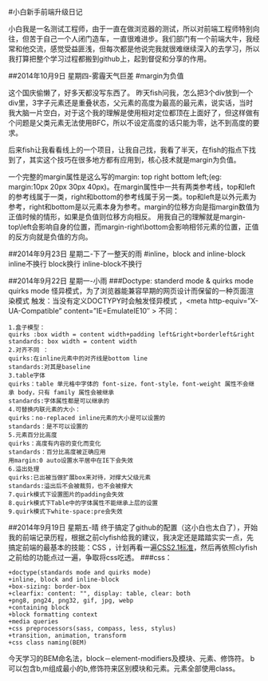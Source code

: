 #小白新手前端升级日记

小白我是一名测试工程师，由于一直在做浏览器的测试，所以对前端工程师特别向往，但苦于自己一个人闭门造车，一直很难进步。我们部门有一个前端大牛，我经常和他交流，感觉受益匪浅，但每次都是他说完我就很难继续深入的去学习，所以我打算把整个学习过程都搬到github上，起到督促和分享的作用。

##2014年10月9日 星期四-雾霾天气巨差
#margin为负值

这个国庆偷懒了，好多天都没写东西了。
昨天fish问我，怎么把3个div放到一个div里，3字子元素还是重叠状态，父元素的高度为最高的最元素，说实话，当时我大脑一片空白，对于这个我的理解是使用相对定位都顶在上面好了，但这样做有个问题是父类元素无法使用BFC，所以不设定高度的话只能为零，达不到高度的要求。

后来fish让我看看线上的一个项目，让我自己找，我看了半天，在fish的指点下找到了，其实这个技巧在很多地方都有应用到，核心技术就是margin为负值。

一个完整的margin属性是这么写的margin: top right bottom left;(eg: margin:10px 20px 30px 40px)。在margin属性中一共有两类参考线，top和left的参考线属于一类，right和bottom的参考线属于另一类。top和left是以外元素为参考，right和bottom是以元素本身为参考。margin的位移方向是指margin数值为正值时候的情形，如果是负值则位移方向相反。
用我自己的理解就是margin-top\left会影响自身的位置，而margin-right\bottom会影响相邻元素的位置，正值的反方向就是负值的方向。



##2014年9月23日 星期二-下了一整天的雨
#inline，block and inline-block
inline不换行
block换行
inline-block不换行

##2014年9月22日 星期一-小雨
###Doctype: standerd mode & quirks mode
quirks mode 怪异模式，为了浏览器能兼容早期的网页设计而保留的一种页面渲染模式
触发：当没有定义DOCTYPY时会触发怪异模式 ，<meta http-equiv=”X-UA-Compatible” content=”IE=EmulateIE10″ >
不同：

    1.盒子模型：
    quirks :box width = content width+padding left&right+borderleft&right
    standards: box width = content width
    2.对齐不同 ：
    quirks:在inline元素中的对齐线是bottom line
    standards:对其是baseline
    3.table字体
    quirks：table 单元格中字体的 font-size，font-style，font-weight 属性不会继承 body，只有 family 属性会被继承
    standards:字体属性都是可以继承的
    4.可替换内联元素的大小：
    quirks：no-replaced inline元素的大小是可以设置的
    standards：是不可以设置的
    5.元素百分比高度
    quirks：高度有内容的变化而变化
    standards：百分比高度被正确应用
    用margin:0 auto设置水平居中在IE下会失效
    6.溢出处理
    quirks:已出被当做扩展box来对待，对撑大父级元素
    standards:溢出后不会被裁剪，也不会被撑大
    7.quirk模式下设置图片的padding会失效
    8.quirk模式下Table中的字体属性不能继承上层的设置
    9.quirk模式下white-space:pre会失效


##2014年9月19日 星期五-晴
终于搞定了github的配置（这小白也太白了），开始我的前端记录历程，根据之前clyfish给我的建议，我决定还是踏踏实实一点，先搞定前端的最基本的技能：CSS ，计划再看一遍[CSS2.1标准](http://www.w3.org/TR/CSS21/cover.html)，然后再依照clyfish之前给的功能点过一遍，争取将css吃透。
###css：

    +doctype(standards mode and quirks mode)
    +inline, block and inline-block
    +box-sizing: border-box
    +clearfix: content: "", display: table, clear: both
    +png8, png24, png32, gif, jpg, webp
    +containing block
    +block formatting context
    +media queries
    +css preprocessors(sass, compass, less, stylus)
    +transition, animation, transform
    +css class naming(BEM)

今天学习的BEM命名法，block－element-modifiers及模块、元素、修饰符。
b可以包含b,m组成最小的b,修饰符来区别模块和元素。元素全部使用class。
